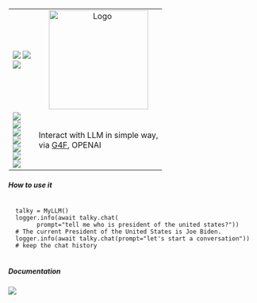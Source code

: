 <table style="border: 1px solid transparent">
  <tr>
    <td>
<a href="http://talky.readthedocs.io"><img src="https://img.shields.io/badge/Wiki-%23000000.svg?style=for-the-badge&logo=wikipedia&logoColor=white"></a>
<a href="https://github.com/mraniki/tt/"><img src="https://img.shields.io/badge/github-%23000000.svg?style=for-the-badge&logo=github&logoColor=white"></a><br>
<a href="https://hub.docker.com/r/mraniki/tt"><img src="https://img.shields.io/docker/pulls/mraniki/tt?style=for-the-badge"></a><br>
       </td>
    <td align="center"><img width="200" alt="Logo" src="/docs/_static/logo-full.png"></td>
  </tr>
  <tr>
    <td>
      <a href="https://pypi.org/project/myllm/"><img src="https://img.shields.io/pypi/v/myllm?style=for-the-badge&logo=PyPI&logoColor=white"></a><br>
      <a href="https://pypi.org/project/myllm/"><img src="https://img.shields.io/pypi/dm/myllm?style=for-the-badge&logo=PyPI&logoColor=white"></a><br>
      <a href="https://github.com/mraniki/myllm/"><img src="https://img.shields.io/github/actions/workflow/status/mraniki/myllm/%F0%9F%91%B7Flow.yml?style=for-the-badge&logo=GitHub&logoColor=white"></a><br>
      <a href="https://talky.readthedocs.io/projects/myllm/"><img src="https://readthedocs.org/projects/myllm/badge/?version=latest&style=for-the-badge"></a><br>
      <a href="https://codebeat.co/projects/github-com-mraniki-myllm-main"><img src="https://codebeat.co/badges/0567b9d9-3cbb-4263-80ec-8ac8043332ea"/></a> <br>
      <a href="https://app.codacy.com/gh/mraniki/MyLLM/dashboard"><img src="https://app.codacy.com/project/badge/Grade/75f2650d58044355957fe667aeed50a1"/></a> <br>
      <a href="https://codecov.io/gh/mraniki/myllm"><img src="https://codecov.io/gh/mraniki/myllm/branch/main/graph/badge.svg?token=WAHUEMAJN6"/></a><br>
    </td>
    <td align="left"> 
Interact with LLM in simple way,<br>via  <a href="https://github.com/xtekky/gpt4free">G4F</a>, OPENAI<br>
  </td>   
  </tr>
</table>


<h5>How to use it</h5>
<pre>
<code>
  talky = MyLLM()
  logger.info(await talky.chat(
        prompt="tell me who is president of the united states?"))
  # The current President of the United States is Joe Biden.
  logger.info(await talky.chat(prompt="let's start a conversation"))
  # keep the chat history
</code>
</pre>

<h5>Documentation</h5>
<a href="https://talky.readthedocs.io/projects/myllm/en/latest/"><img src="https://img.shields.io/badge/Documentation-000000?style=for-the-badge&logo=readthedocs&logoColor=white"></a><br>
